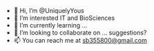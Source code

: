 - 👋 Hi, I’m @UniquelyYous
- 👀 I’m interested IT and BioSciences
- 🌱 I’m currently learning ...
- 💞️ I’m looking to collaborate on ... suggestions?
- 📫 You can reach me at sb355800@gmail.com 

<!---
UniquelyYous/UniquelyYous is a ✨ special ✨ repository because its `README.md` (this file) appears on your GitHub profile.
You can click the Preview link to take a look at your changes.
--->

